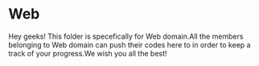 # Web

Hey geeks! This folder is specefically for Web domain.All the members belonging to Web domain can push their codes here to in order to keep a track of your progress.We wish you all the best!
